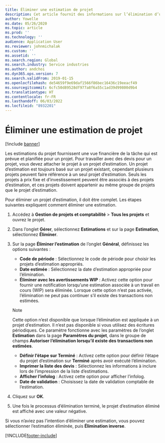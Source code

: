 ```yaml
---
title: Éliminer une estimation de projet
description: Cet article fournit des informations sur l’élimination d’une estimation de projet une fois celle-ci terminée.
author: Yowelle
ms.date: 05/26/2020
ms.topic: article
ms.prod: ''
ms.technology: ''
audience: Application User
ms.reviewer: johnmichalak
ms.custom: ''
ms.assetid: ''
ms.search.region: Global
ms.search.industry: Service industries
ms.author: andchoi
ms.dyn365.ops.version: 7
ms.search.validFrom: 2019-01-15
ms.openlocfilehash: de54659f9e69daf1566f86bec16436c19eeacf49
ms.sourcegitcommit: 6cfc50d89528df977a8f6a55c1ad39d99800d9b4
ms.translationtype: HT
ms.contentlocale: fr-FR
ms.lasthandoff: 06/03/2022
ms.locfileid: "8932201"
---
```

# <a name="eliminate-a-project-estimate"></a>Éliminer une estimation de projet

[!include [banner](../includes/banner.md)]

Les estimations du projet fournissent une vue financière de la tâche qui est prévue et planifiée pour un projet. Pour travailler avec des devis pour un projet, vous devez attacher le projet à un projet d’estimation. Un projet d’estimation est toujours basé sur un projet existant, cependant plusieurs projets peuvent faire référence à un seul projet d’estimation. Seuls les projets à prix fixe et d’investissement peuvent être associés à des projets d’estimation, et ces projets doivent appartenir au même groupe de projets que le projet d’estimation.

Pour éliminer un projet d’estimation, il doit être complet. Les étapes suivantes expliquent comment éliminer une estimation.

1. Accédez à **Gestion de projets et comptabilité** > **Tous les projets** et ouvrez le projet. 
2. Dans l’onglet **Gérer**, sélectionnez **Estimations** et sur la page **Estimation**, sélectionnez **Éliminer**.
3. Sur la page **Éliminer l’estimation** de l’onglet **Général**, définissez les options suivantes :

   - **Code de période** : Sélectionnez le code de période pour choisir les projets d’estimation appropriés. 
   - **Date estimée** : Sélectionnez la date d’estimation appropriée pour l’élimination.
   - **Éliminer avec les avertissements WIP** : Activez cette option pour fournir une notification lorsqu’une estimation associée à un travail en cours (WIP) sera éliminée. Lorsque cette option n’est pas activée, l’élimination ne peut pas continuer s’il existe des transactions non estimées. 
   > [!NOTE]
   > Cette option n’est disponible que lorsque l’élimination est appliquée à un projet d’estimation. Il n’est pas disponible si vous utilisez des écritures périodiques. Ce paramètre fonctionne avec les paramètres de l’onglet **Estimation** dans la page **Paramètres du projet**, dans le groupe de champs **Autoriser l’élimination lorsqu’il existe des transactions non estimées**.
   - **Définir l’étape sur Terminé** : Activez cette option pour définir l’étape du projet d’estimation sur **Terminé** après avoir exécuté l’élimination.
   - **Imprimer la liste des devis** : Sélectionnez les informations à inclure lors de l’impression de la liste d’estimations.
   - **Afficher l’infolog** : Activez cette option pour afficher l’infolog.
   - **Date de validation** : Choisissez la date de validation comptable de l’estimation.

4.  Cliquez sur **OK**.
5. Une fois le processus d’élimination terminé, le projet d’estimation éliminé est affiché avec une valeur négative. 

Si vous n’aviez pas l’intention d’éliminer une estimation, vous pouvez sélectionner l’estimation éliminée, puis **Élimination inverse**.   


[!INCLUDE[footer-include](../includes/footer-banner.md)]